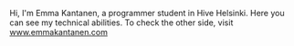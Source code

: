 Hi, I'm Emma Kantanen, a programmer student in Hive Helsinki. Here you can see my technical abilities. To check the other side, visit www.emmakantanen.com
